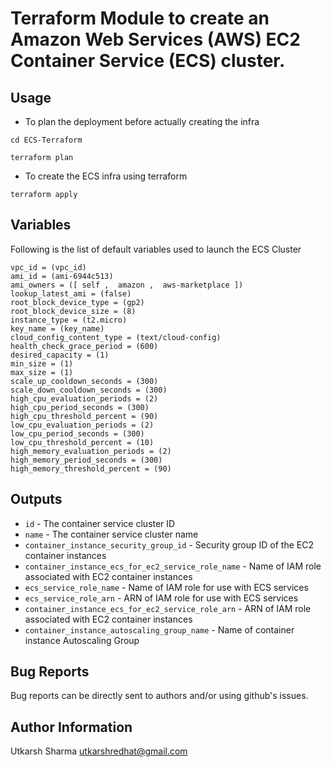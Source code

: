 # Terraform Module to create an Amazon Web Services (AWS) EC2 Container Service (ECS) cluster.

Usage
--------
- To plan the deployment before actually creating the infra
```
cd ECS-Terraform 

terraform plan
```

- To create the ECS infra using terraform
```
terraform apply
```

## Variables
Following is the list of default variables used to launch the ECS Cluster
```
vpc_id = (vpc_id) 
ami_id = (ami-6944c513)
ami_owners = ([ self ,  amazon ,  aws-marketplace ])
lookup_latest_ami = (false)
root_block_device_type = (gp2)
root_block_device_size = (8)
instance_type = (t2.micro)
key_name = (key_name)
cloud_config_content_type = (text/cloud-config) 
health_check_grace_period = (600)
desired_capacity = (1) 
min_size = (1) 
max_size = (1) 
scale_up_cooldown_seconds = (300)
scale_down_cooldown_seconds = (300) 
high_cpu_evaluation_periods = (2)
high_cpu_period_seconds = (300) 
high_cpu_threshold_percent = (90)
low_cpu_evaluation_periods = (2)
low_cpu_period_seconds = (300)
low_cpu_threshold_percent = (10) 
high_memory_evaluation_periods = (2)
high_memory_period_seconds = (300)
high_memory_threshold_percent = (90) 

```


## Outputs

- `id` - The container service cluster ID
- `name` - The container service cluster name
- `container_instance_security_group_id` - Security group ID of the EC2 container instances
- `container_instance_ecs_for_ec2_service_role_name` - Name of IAM role associated with EC2 container instances
- `ecs_service_role_name` - Name of IAM role for use with ECS services
- `ecs_service_role_arn` - ARN of IAM role for use with ECS services
- `container_instance_ecs_for_ec2_service_role_arn` - ARN of IAM role associated with EC2 container instances
- `container_instance_autoscaling_group_name` - Name of container instance Autoscaling Group



Bug Reports
-----------

Bug reports can be directly sent to authors and/or using github's issues.


Author Information
------------------

Utkarsh Sharma <utkarshredhat@gmail.com>
